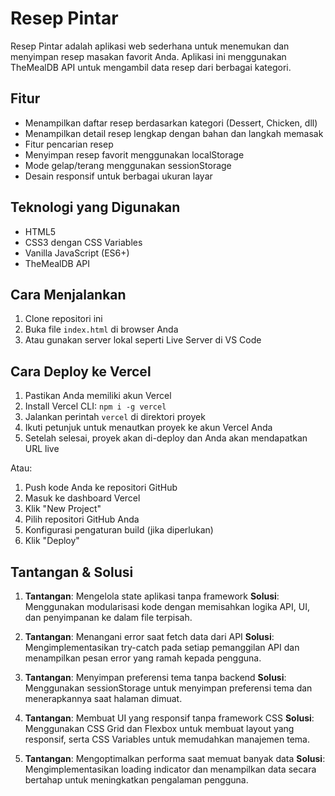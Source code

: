 # Resep Pintar

Resep Pintar adalah aplikasi web sederhana untuk menemukan dan menyimpan resep masakan favorit Anda. Aplikasi ini menggunakan TheMealDB API untuk mengambil data resep dari berbagai kategori.

## Fitur

- Menampilkan daftar resep berdasarkan kategori (Dessert, Chicken, dll)
- Menampilkan detail resep lengkap dengan bahan dan langkah memasak
- Fitur pencarian resep
- Menyimpan resep favorit menggunakan localStorage
- Mode gelap/terang menggunakan sessionStorage
- Desain responsif untuk berbagai ukuran layar

## Teknologi yang Digunakan

- HTML5
- CSS3 dengan CSS Variables
- Vanilla JavaScript (ES6+)
- TheMealDB API

## Cara Menjalankan

1. Clone repositori ini
2. Buka file `index.html` di browser Anda
3. Atau gunakan server lokal seperti Live Server di VS Code

## Cara Deploy ke Vercel

1. Pastikan Anda memiliki akun Vercel
2. Install Vercel CLI: `npm i -g vercel`
3. Jalankan perintah `vercel` di direktori proyek
4. Ikuti petunjuk untuk menautkan proyek ke akun Vercel Anda
5. Setelah selesai, proyek akan di-deploy dan Anda akan mendapatkan URL live

Atau:

1. Push kode Anda ke repositori GitHub
2. Masuk ke dashboard Vercel
3. Klik "New Project"
4. Pilih repositori GitHub Anda
5. Konfigurasi pengaturan build (jika diperlukan)
6. Klik "Deploy"

## Tantangan & Solusi

1. **Tantangan**: Mengelola state aplikasi tanpa framework
   **Solusi**: Menggunakan modularisasi kode dengan memisahkan logika API, UI, dan penyimpanan ke dalam file terpisah.

2. **Tantangan**: Menangani error saat fetch data dari API
   **Solusi**: Mengimplementasikan try-catch pada setiap pemanggilan API dan menampilkan pesan error yang ramah kepada pengguna.

3. **Tantangan**: Menyimpan preferensi tema tanpa backend
   **Solusi**: Menggunakan sessionStorage untuk menyimpan preferensi tema dan menerapkannya saat halaman dimuat.

4. **Tantangan**: Membuat UI yang responsif tanpa framework CSS
   **Solusi**: Menggunakan CSS Grid dan Flexbox untuk membuat layout yang responsif, serta CSS Variables untuk memudahkan manajemen tema.

5. **Tantangan**: Mengoptimalkan performa saat memuat banyak data
   **Solusi**: Mengimplementasikan loading indicator dan menampilkan data secara bertahap untuk meningkatkan pengalaman pengguna.